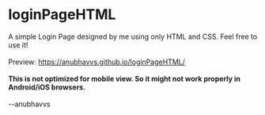 # loginPageHTML

A simple Login Page designed by me using only HTML and CSS.
Feel free to use it!<br /><br />
Preview: https://anubhavvs.github.io/loginPageHTML/<br /><br />
**This is not optimized for mobile view. So it might not work properly in Android/iOS browsers.**<br /><br />
--anubhavvs
